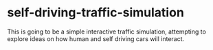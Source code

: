 # self-driving-traffic-simulation
This is going to be a simple interactive traffic simulation, attempting to explore ideas on how human and self driving cars will interact.